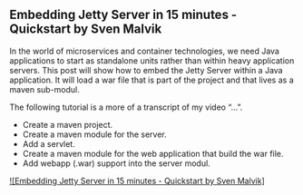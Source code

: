 ## Embedding Jetty Server in 15 minutes - Quickstart by Sven Malvik

In the world of microservices and container technologies, we need Java applications to start as standalone units rather than within heavy application servers. This post will show how to embed the Jetty Server within a Java application. It will load a war file that is part of the project and that lives as a maven sub-modul.

The following tutorial is a more of a transcript of my video “...”. 

* Create a maven project.
* Create a maven module for the server.
* Add a servlet.
* Create a maven module for the web application that build the war file.
* Add webapp (.war) support into the server modul.

[![Embedding Jetty Server in 15 minutes - Quickstart by Sven Malvik]](https://youtu.be/rBcwbsEFcVI)
